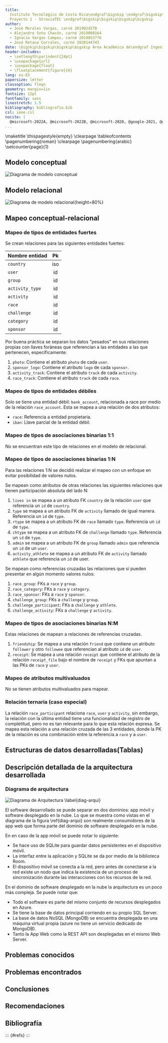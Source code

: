 ```yaml
---
title:
  Instituto Tecnológico de Costa Rica\endgraf\bigskip \endgraf\bigskip\bigskip\
  Proyecto 1 - StraviaTEC \endgraf\bigskip\bigskip\bigskip\bigskip
author:
  - José Morales Vargas, carné 2019024270
  - Alejandro Soto Chacón, carné 2019008164
  - Ignacio Vargas Campos, carné 2019053776
  - José Retana Corrales, carné 2020144743
date: \bigskip\bigskip\bigskip\bigskip Área Académica de\endgraf Ingeniería en Computadores \endgraf\bigskip\bigskip\ Bases de Datos \endgraf  (CE3101) \endgraf\bigskip\bigskip Profesor Marco Rivera Meneses \endgraf\vfill  Semestre I 2022
header-includes:
  - \setlength\parindent{24pt}
  - \usepackage{url}
  - \usepackage{float}
  - \floatplacement{figure}{H}
lang: es-ES
papersize: letter
classoption: fleqn
geometry: margin=1in
fontsize: 12pt
fontfamily: sans
linestretch: 1.5
bibliography: bibliografia.bib
csl: ieee.csl
nocite: | 
  @microsoft-2022A, @microsoft-2022B, @microsoft-2020, @google-2021, @google-2022, @elmasri-2016, @unknown-author-2021, @android-room
...
```


\maketitle
\thispagestyle{empty}
\clearpage
\tableofcontents
\pagenumbering{roman}
\clearpage
\pagenumbering{arabic}
\setcounter{page}{1}

## Modelo conceptual

![Diagrama de modelo conceptual](imgs/diagramas-Conceptual.png)

## Modelo relacional

![Diagrama de modelo relacional](imgs/diagramas-Relacional.png){height=80%}

## Mapeo conceptual-relacional

### Mapeo de tipos de entidades fuertes

Se crean relaciones para las siguientes entidades fuertes:

| Nombre entidad | Pk          |
|:---------------|:-----------:|    
| `country`      | iso         |            
| `user`         | id          |    
| `group`        | id          |        
| `activity_type`| id          |                
| `activity`     | id          |                    
| `race`         | id          |        
| `challenge`    | id          |                
| `category`     | id          |  
| `sponsor`      | id          |  

Por buena práctica se separan los datos "pesados" en sus relaciones propias con 
llaves foráneas que referencian a las entidades a las que pertenecen, 
específicamente:

1. `photo`: Contiene el atributo `photo` de cada `user`.
1. `sponsor_logo`: Contiene el atributo `logo` de cada `sponsor`.
1. `activity_track`: Contiene el atributo `track` de cada `activity`.
1. `race_track`: Contiene el atributo `track` de cada `race`.

### Mapeo de tipos de entidades débiles

Solo se tiene una entidad débil: `bank_account`, relacionada a race por medio de 
la relación `race_account`. Esta se mapea a una relación de dos atributos:

- `race`: Referencia a entidad propietaria.
- `iban`: Llave parcial de la entidad débil.

### Mapeo de tipos de asociaciones binarias 1:1

No se encuentran este tipo de relaciones en el modelo de relacional.

### Mapeo de tipos de asociaciones binarias 1:N

Para las relaciones 1:N se decidió realizar el mapeo con un enfoque en evitar 
posibilidad de valores nulos. 

Se mapean como atributos de otras relaciones las siguientes relaciones que 
tienen participación absoluta del lado N:

1. `lives in` se mapea a un atributo FK `country` de la relación `user` que 
   referencia un `id` de `country`.
1. `type` se mapea a un atributo FK de `activity` llamado de igual manera. 
   Referencia un `id` de `type`.
1. `rtype` se mapea a un atributo FK de `race` llamado `type`. Referencia un 
   `id` de `type`.
1. `chtype` se mapea a un atributo FK de `challenge` llamado `type`. Referencia 
   un `id` de `type`.
1. `admin` se mapea a un atributo FK de `group` llamado `admin` que referencia 
   un `id` de un `user`.
1. `activity_athlete` se mapea a un atributo FK de `activity` llamado `athlete` 
   que referencia un `id` de user.

Se mapean como referencias cruzadas las relaciones que sí pueden presentar en 
algún momento valores nulos:

1. `race_group`: FKs a `race` y `group`.
1. `race_category`: FKs a `race` y `category`.
1. `race_sponsor`: FKs a `race` y `sponsor`.
1. `challenge_group`: FKs a `challenge` y `group`.
1. `challenge_participant`: FKs a `challenge` y `athlete`.
1. `challenge_activity`: FKs a `challenge` y `activity`.

### Mapeo de tipos de asociaciones binarias N:M

Estas relaciones de mapean a relaciones de referencias cruzadas.

1. `friendship`: Se mapea a una relación `friend` que contiene un atributo 
   `follower` y otro `followee` que referencian al atributo `id` de `user`. 
1. `receipt`: Se mapea a una relación `receipt` que contiene el atributo de la 
   relación `receipt_file` bajo el nombre de `receipt` y FKs que apuntan a las 
   PKs de `race` y `user`.

### Mapeo de atributos multivaluados

No se tienen atributos multivaluados para mapear. 

### Relación ternaria (caso especial)

La relación `race_participant` relaciona  `race`,  `user` y `activity`, sin 
embargo, la relación con la última entidad tiene una funcionalidad de registro 
de completitud, pero no es tan relevante para lo que esta relación expresa. Se 
mapea esta relación a una relación cruzada de las 3 entidades, donde la PK de la
relación es una combinación entre la referencia a `race` y a `user`.

## Estructuras de datos desarrolladas(Tablas)

## Descripción detallada de la arquitectura desarrollada

### Diagrama de arquitectura

![Diagrama de Arquitectura \label{diag-arqui}](imgs/diagramas-Arquitectura.png)

El software desarrollado se puede separar en dos dominios: app móvil y software 
desplegado en la nube. Lo que se muestra como vistas en el diagrama de la figura
\ref{diag-arqui} son realmente consumidores de la app web que forma parte del 
dominio de software desplegado en la nube.

En en caso de la app móvil se puede notar lo siguiente:

- Se hace uso de SQLite para guardar datos persistentes en el dispositivo móvil.
- La interfaz entre la aplicación y SQLite se da por medio de la biblioteca Room.
- El dispositivo móvil se conecta a la red, pero antes de conectarse a la red 
  existe un nodo que indica la existencia de un proceso de sincronización 
  durante las interacciones con los recursos de la red.

En el dominio de software desplegado en la nube la arquitectura es un poco más 
compleja. Se puede notar que:

- Todo el software es parte del mismo conjunto de recursos desplegados en Azure.
- Se tiene la base de datos principal corriendo en su propio SQL Server.
- La base de datos NoSQL (MongoDB) se encuentra desplegada en una máquina virtual 
  propia (azure no tiene un servicio dedicado de MongoDB).
- Tanto la App Web como la REST API son desplegadas en el mismo Web Server. 

## Problemas conocidos

## Problemas encontrados

## Conclusiones

## Recomendaciones

## Bibliografía

::: {#refs}
:::

